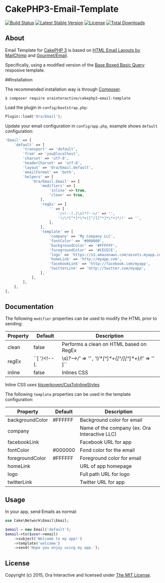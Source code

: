 # CakePHP3-Email-Template

[![Build Status](https://travis-ci.org/OraInteractive/CakePHP3-Email-Template.svg?branch=develop)](https://travis-ci.org/OraInteractive/CakePHP3-Email-Template)
[![Latest Stable Version](https://poser.pugx.org/orainteractive/cakephp3-email-template/v/stable)](https://packagist.org/packages/orainteractive/cakephp3-email-template)
[![License](https://poser.pugx.org/orainteractive/cakephp3-email-template/license)](https://packagist.org/packages/orainteractive/cakephp3-email-template)
[![Total Downloads](https://poser.pugx.org/orainteractive/cakephp3-email-template/downloads)](https://packagist.org/packages/orainteractive/cakephp3-email-template)

## About

Email Template for [CakePHP 3] is based on [HTML Email Layouts by MailChimp][MC Blueprints] and [Gourmet/Email][Gourmet/Email].

Specifically, using a modified version of the [Base Boxed Basic Query][template] resposive template.

##Installation

The recommended installation way is through [Composer].

```
$ composer require orainteractive/cakephp3-email-template
```

Load the plugin in `config/bootstrap.php`:

```php
Plugin::load('Ora/Email');
```

Update your email configuration in `config/app.php`, example shows `default` configuration:

```php
'Email' => [
	'default' => [
		'transport' => 'default',
		'from' => 'you@localhost',
        'charset' => 'utf-8',
        'headerCharset' => 'utf-8',
        'layout' => 'Ora/Email.default',
        'emailFormat' => 'both',
        'helpers' => [
            'Ora/Email.Email' => [
                'modifiers' => [
                    'inline' => true,
                    'clean' => true,
                ],
                'regEx' => [
                    '' => [
                        '/<!--(.|\s)*?-->/' => '',
                        '!/\*[^*]*\*+([^/][^*]*\*+)*/!' => '',
                    ],
                ],
                'template' => [
                    'company' => 'My Company LLC',
                    'fontColor' => '#000000',
                    'backgroundColor' => '#FFFFFF',
                    'foregroundColor' => '#CECECE',
                    'logo' => 'https://s3.amazonaws.com/assets.myapp.com/email/logo.png',
                    'homeLink' => 'http://myapp.com',
                    'facebookLink' => 'http://facebook.com/myapp',
                    'twitterLink' => 'http://twitter.com/myapp',
                ],
            ],
        ],
	],
],
```

## Documentation

The following ``modifier`` properties can be used to modify the HTML prior to sending:

| Property   | Default                                                                   | Description                             |
| ---------- | ------------------------------------------------------------------------- | --------------------------------------- |
| clean      | false                                                                     | Performs a clean on HTML based on RegEx |
| regEx      | ``[ '/<!--(.|\s)*?-->/' => '' , '!/\*[^*]*\*+([^/][^*]*\*+)*/!' => '' ]`` | RegEx(s) for used for clean             |
| inline     | false                                                                     | Inlines CSS                             |

Inline CSS uses [tijsverkoyen/CssToInlineStyles]

The following ``template`` properties can be used in the template configuration:

| Property        | Default | Description                                   |
| --------------- | ------- | --------------------------------------------- |
| backgroundColor | #FFFFFF | Background color for email                    |
| company         |         | Name of the company (ex. Ora Interactive LLC) |
| facebookLink    |         | Facebook URL for app                          |
| fontColor       | #000000 | Fond color for the email                      |
| foregroundColor | #FFFFFF | Foreground color for email                    |
| homeLink        |         | URL of app homepage                           |
| logo            |         | Full path URL for logo                        |
| twitterLink     |         | Twitter URL for app                           |

## Usage

In your app, send Emails as normal:

```php
use Cake\Network\Email\Email;

$email = new Email('default');
$email->to($user->email)
    ->subject('Welcome to my app!')
    ->template('welcome')
    ->send('Hope you enjoy using my app.');
```

## License

Copyright (c) 2015, Ora Interactive and licensed under [The MIT License][mit].

[MC Blueprints]:https://github.com/mailchimp/Email-Blueprints
[CakePHP 3]:http://cakephp.org
[Composer]:http://getcomposer.org
[tijsverkoyen/CssToInlineStyles]:https://github.com/tijsverkoyen/CssToInlineStyles
[Gourmet/Email]:https://github.com/gourmet/email
[template]:https://github.com/mailchimp/email-blueprints/blob/master/responsive-templates/base_boxed_basic_query.html
[mit]:http://www.opensource.org/licenses/mit-license.php